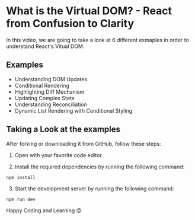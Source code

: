 # **What is the Virtual DOM? - React from Confusion to Clarity**

In this video, we are going to take a look at 6 different exmaples in order to understand React's Vitual DOM.

## Examples

- Understanding DOM Updates
- Conditional Rendering
- Highlighting Diff Mechanism
- Updating Complex State
- Understanding Reconciliation
- Dynamic List Rendering with Conditional Styling

## Taking a Look at the examples

After forking or downloading it from GitHub, follow these steps:

1. Open with your favorite code editor

2. Install the required dependencies by running the following command:

```
npm install
```

3. Start the development server by running the following command:

```
npm run dev
```

Happy Coding and Learning 😊
